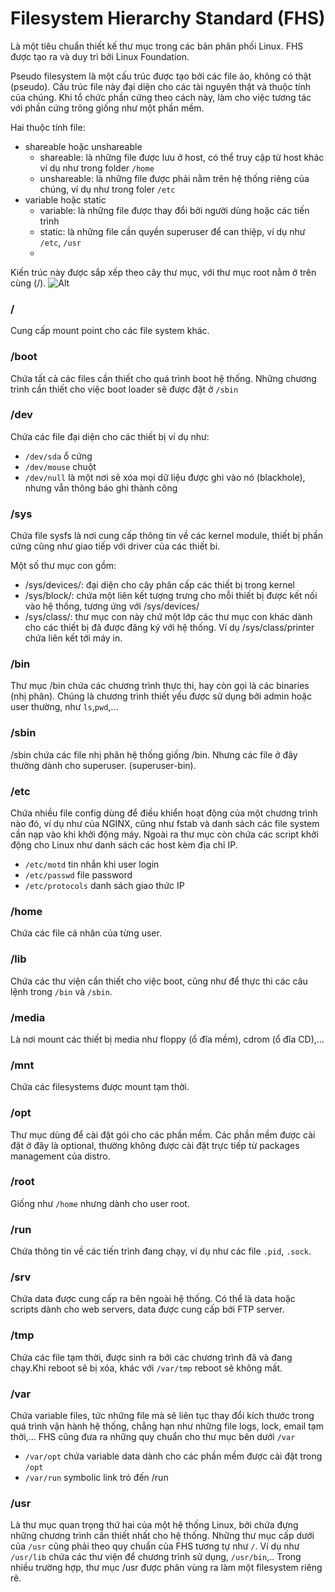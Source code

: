 # Filesystem Hierarchy Standard (FHS)
Là một tiêu chuẩn thiết kế thư mục trong các bản phân phối Linux. FHS được tạo ra và duy trì bởi Linux Foundation.

Pseudo filesystem là một cấu trúc được tạo bởi các file ảo, không có thật (pseudo). Cấu trúc file này đại diện cho các tài nguyên thật và thuộc tính của chúng. Khi tổ chức phần cứng theo cách này, làm cho việc tương tác với phần cứng trông giống như một phần mềm.

Hai thuộc tính file:
- shareable hoặc unshareable
  - shareable: là những file được lưu ở host, có thể truy cập từ host khác ví dụ như trong folder `/home`
  - unshareable: là những file được phải nằm trên hệ thống riêng của chúng, ví dụ như trong foler `/etc`
- variable hoặc static
  - variable: là những file được thay đổi bởi người dùng hoặc các tiến trình
  - static: là những file cần quyền superuser để can thiệp, ví dụ như `/etc`, `/usr`
  - 
Kiến trúc này được sắp xếp theo cây thư mục, với thư mục root nằm ở trên cùng (/).
![Alt](https://i.imgur.com/gtuIBzE.png)

### /
Cung cấp mount point cho các file system khác.
### /boot
Chứa tất cả các files cần thiết cho quá trình boot hệ thống. Những chương trình cần thiết cho việc boot loader sẽ được đặt ở `/sbin`
### /dev
Chứa các file đại diện cho các thiết bị ví dụ như:
- `/dev/sda`  ổ cứng
- `/dev/mouse`  chuột
- `/dev/null` là một nơi sẽ xóa mọi dữ liệu được ghi vào nó (blackhole), nhưng vẫn thông báo ghi thành công
### /sys
Chứa file sysfs là nơi cung cấp thông tin về các kernel module, thiết bị phần cứng cũng như giao tiếp với driver của các thiết bi.

Một số thư mục con gồm:
- /sys/devices/: đại diện cho cây phân cấp các thiết bị trong kernel
- /sys/block/: chứa một liên kết tượng trưng cho mỗi thiết bị được kết nối vào hệ thống, tương ứng với /sys/devices/
- /sys/class/: thư mục con này chứ một lớp các thư mục con khác dành cho các thiết bị đã được đăng ký với hệ thống. Ví dụ /sys/class/printer chứa liên kết tới máy in.
### /bin
Thư mục /bin chứa các chương trình thực thi, hay còn gọi là các binaries (nhị phân). Chúng là chương trình thiết yếu được sử dụng bởi admin hoặc user thường, như `ls`,`pwd`,...
### /sbin
/sbin chứa các file nhị phân hệ thống giống /bin. Nhưng các file ở đây thường dành cho superuser. (superuser-bin).
### /etc
Chứa nhiều file config dùng để điều khiển hoạt động của một chương trình nào đó, ví dụ như của NGINX, cũng như fstab và danh sách các file system cần nạp vào khi khởi động máy. Ngoài ra thư mục còn chứa các script khởi động cho Linux như danh sách các host kèm địa chỉ IP.
- `/etc/motd` tin nhắn khi user login
- `/etc/passwd` file password
- `/etc/protocols` danh sách giao thức IP
### /home
Chứa các file cá nhân của từng user.
### /lib 
Chứa các thư viện cần thiết cho việc boot, cũng như để thực thi các câu lệnh trong `/bin` và `/sbin`.
### /media
Là nơi mount các thiết bị media như floppy (ổ đĩa mềm), cdrom (ổ đĩa CD),...
### /mnt 
Chứa các filesystems được mount tạm thời.
### /opt 
Thư mục dùng để cài đặt gói cho các phần mềm. Các phần mềm được cài đặt ở đây là optional, thường không được cài đặt trực tiếp từ packages management của distro.
### /root
Giống như `/home` nhưng dành cho user root.
### /run
Chứa thông tin về các tiến trình đang chạy, ví dụ như các file `.pid`, `.sock`.
### /srv 
Chứa data được cung cấp ra bên ngoài hệ thống. Có thể là data hoặc scripts dành cho web servers, data được cung cấp bởi FTP server.
### /tmp 
Chứa các file tạm thời, được sinh ra bởi các chương trình đã và đang chạy.Khi reboot sẽ bị xóa, khác với `/var/tmp` reboot sẽ không mất.
### /var
Chứa variable files, tức những file mà sẽ liên tục thay đổi kích thước trong quá trình vận hành hệ thống, chẳng hạn như những file logs, lock, email tạm thời,...
FHS cũng đưa ra những quy chuẩn cho thư mục bên dưới `/var`
- `/var/opt` chứa variable data dành cho các phần mềm được cài đặt trong `/opt`
- `/var/run` symbolic link trỏ đến /run
### /usr
Là thư mục quan trọng thứ hai của một hệ thống Linux, bởi chứa đựng những chương trình cần thiết nhất cho hệ thống. Những thư mục cấp dưới của `/usr` cũng phải theo quy chuẩn của FHS tương tự như `/`. Ví dụ như `/usr/lib` chứa các thư viện để chương trình sử dụng, `/usr/bin`,..
Trong nhiều trường hợp, thư mục /usr được phân vùng ra làm một filesystem riêng rẽ.
